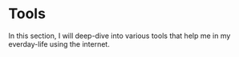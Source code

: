 # Tools

In this section, I will deep-dive into various tools that help me in my everday-life using the internet.